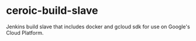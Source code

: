 # ceroic-build-slave
Jenkins build slave that includes docker and gcloud sdk for use on Google's Cloud Platform.
